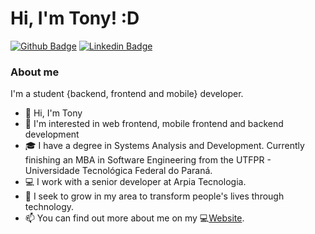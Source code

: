 # Hi, I'm Tony! :D

[![Github Badge](https://img.shields.io/badge/-Github-000?style=flat-square&logo=Github&logoColor=white&link=https://github.com/TonyDev77)](https://github.com/TonyDev77)
[![Linkedin Badge](https://img.shields.io/badge/-LinkedIn-blue?style=flat-square&logo=Linkedin&logoColor=white&link=https://www.linkedin.com/in/tony-sz-silva/)](https://www.linkedin.com/in/tony-sz-silva/)

### About me
I'm a student {backend, frontend and mobile} developer.

- 👋 Hi, I'm Tony
- 👀 I'm interested in web frontend, mobile frontend and backend development
- 🎓 I have a degree in Systems Analysis and Development. Currently finishing an MBA in Software Engineering from the UTFPR - Universidade Tecnológica Federal do Paraná.
- 💻 I work with a senior developer at Arpia Tecnologia.
- 💞️ I seek to grow in my area to transform people's lives through technology.
- 📫 You can find out more about me on my 💻[Website](https://tony-cv.netlify.app).
